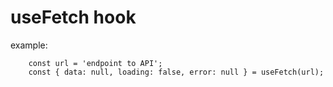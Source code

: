 # useFetch hook

example:
```
    const url = 'endpoint to API';
    const { data: null, loading: false, error: null } = useFetch(url);
```